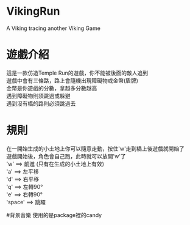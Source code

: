 # VikingRun
A Viking tracing another Viking Game

# 遊戲介紹
這是一款仿造Temple Run的遊戲，你不能被後面的敵人追到\
遊戲中會有三條路，路上會隨機出現障礙物或金幣(盾牌)\
金幣是你遊戲的分數，拿越多分數越高\
遇到障礙物則須跳過或躲避\
遇到沒有橋的路則必須跳過去

# 規則
在一開始生成的小土地上你可以隨意走動，按住'w'走到橋上後遊戲就開始了\
遊戲開始後，角色會自己跑，此時就可以放開'w'了\
'w' ==> 前進 (只有在生成的小土地上有效)\
'a' ==> 左平移\
'd' ==> 右平移\
'q' ==> 左轉90°\
'e' ==> 右轉90°\
'space' ==> 跳躍

#背景音樂
使用的是package裡的candy
